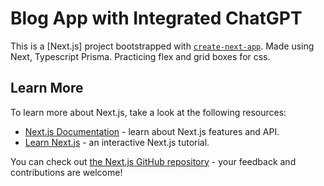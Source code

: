 # Blog App with Integrated ChatGPT

This is a [Next.js] project bootstrapped with [`create-next-app`](https://github.com/vercel/next.js/tree/canary/packages/create-next-app).
Made using Next, Typescript Prisma. Practicing flex and grid boxes for css.

## Learn More

To learn more about Next.js, take a look at the following resources:

- [Next.js Documentation](https://nextjs.org/docs) - learn about Next.js features and API.
- [Learn Next.js](https://nextjs.org/learn) - an interactive Next.js tutorial.

You can check out [the Next.js GitHub repository](https://github.com/vercel/next.js/) - your feedback and contributions are welcome!
